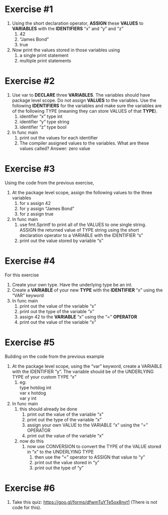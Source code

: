 # Exercise #1

1. Using the short declaration operator, **ASSIGN** these **VALUES** to **VARIABLES** with the **IDENTIFIERS** “x” and “y” and “z”
    1. 42
    2. “James Bond”
    3. true
2. Now print the values stored in those variables using
    1. a single print statement
    2. multiple print statements

# Exercise #2
1. Use var to **DECLARE** three **VARIABLES**. The variables should have package level scope. Do not assign **VALUES** to the variables. Use the following **IDENTIFIERS** for the variables and make sure the variables are of the following TYPE (meaning they can store VALUES of that **TYPE**).
    1. identifier “x” type int
    2. identifier “y” type string
    3. identifier “z” type bool
2. In func main
    1. print out the values for each identifier
    2. The compiler assigned values to the variables. What are these values called? Answer: zero value

# Exercise #3
Using the code from the previous exercise,
1. At the package level scope, assign the following values to the three variables
    1. for x assign 42
    2. for y assign “James Bond”
    3. for z assign true
2. In func main
    1. use fmt.Sprintf to print all of the VALUES to one single string. ASSIGN the returned value of TYPE string using the short declaration operator to a VARIABLE with the IDENTIFIER “s”
    2. print out the value stored by variable “s”

# Exercise #4
For this exercise
1. Create your own type. Have the underlying type be an int.
2. Create a **VARIABLE** of your new **TYPE** with the **IDENTIFIER** “x” using the “VAR” keyword
3. In func main
    1. print out the value of the variable “x”
    2. print out the type of the variable “x”
    3. assign 42 to the **VARIABLE** “x” using the “=” **OPERATOR**
    4. print out the value of the variable “x”

# Exercise #5
Building on the code from the previous example
1. At the package level scope, using the “var” keyword, create a VARIABLE with the IDENTIFIER “y”. The variable should be of the UNDERLYING TYPE of your custom TYPE “x”
    1. eg:<br>
    type hotdog int<br>
    var x hotdog<br>
    var y int
2. In func main
    1. this should already be done
        1. print out the value of the variable “x”
        2. print out the type of the variable “x”
        3. assign your own VALUE to the VARIABLE “x” using the “=” OPERATOR
        4. print out the value of the variable “x”
    2. now do this
        1. now use CONVERSION to convert the TYPE of the VALUE stored in “x” to the UNDERLYING TYPE
            1. then use the “=” operator to ASSIGN that value to “y”
            2. print out the value stored in “y”
            3. print out the type of “y”

# Exercise #6
1. Take this quiz: https://goo.gl/forms/dfwmTuYTe5ox8nyt1 (There is not code for this).

